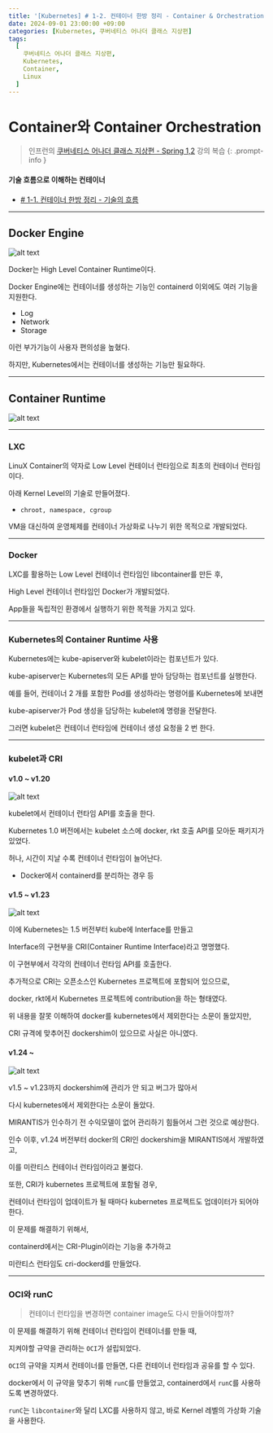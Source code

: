 ```yaml
---
title: '[Kubernetes] # 1-2. 컨테이너 한방 정리 - Container & Orchestration'
date: 2024-09-01 23:00:00 +09:00
categories: [Kubernetes, 쿠버네티스 어나더 클래스 지상편]
tags:
  [
    쿠버네티스 어나더 클래스 지상편,
    Kubernetes,
    Container,
    Linux
  ]
---
```



# Container와 Container Orchestration
> 인프런의 [쿠버네티스 어나더 클래스 지상편 - Spring 1,2](https://www.inflearn.com/course/%EC%BF%A0%EB%B2%84%EB%84%A4%ED%8B%B0%EC%8A%A4-%EC%96%B4%EB%82%98%EB%8D%94-%ED%81%B4%EB%9E%98%EC%8A%A4-%EC%A7%80%EC%83%81%ED%8E%B8-sprint1) 강의 복습
{: .prompt-info }

#### 기술 흐름으로 이해하는 컨테이너
- [\# 1-1. 컨테이너 한방 정리 - 기술의 흐름](/posts/kubernetes-container/) 

---

## Docker Engine
![alt text](assets/img/posts/2024-09-01/container-orchestration/docker_engine.png)

Docker는 High Level Container Runtime이다.

Docker Engine에는 컨테이너를 생성하는 기능인 containerd 이외에도 여러 기능을 지원한다.

- Log
- Network
- Storage

이런 부가기능이 사용자 편의성을 높혔다.

하지만, Kubernetes에서는 컨테이너를 생성하는 기능만 필요하다.

---

## Container Runtime
> 

![alt text](assets/img/posts/2024-09-01/container-orchestration/container_runtime.png)

---

### LXC

LinuX Container의 약자로 Low Level 컨테이너 런타임으로 최초의 컨테이너 런타임이다.

아래 Kernel Level의 기술로 만들어졌다.

- `chroot, namespace, cgroup`

VM을 대신하여 운영체제를 컨테이너 가상화로 나누기 위한 목적으로 개발되었다.

---

### Docker

LXC를 활용하는 Low Level 컨테이너 런타임인 libcontainer를 만든 후,

High Level 컨테이너 런타임인 Docker가 개발되었다.

App들을 독립적인 환경에서 실행하기 위한 목적을 가지고 있다.

---

### Kubernetes의 Container Runtime 사용

Kubernetes에는 kube-apiserver와 kubelet이라는 컴포넌트가 있다.

kube-apiserver는 Kubernetes의 모든 API를 받아 담당하는 컴포넌트를 실행한다.

예를 들어, 컨테이너 2 개를 포함한 Pod를 생성하라는 명령어를 Kubernetes에 보내면

kube-apiserver가 Pod 생성을 담당하는 kubelet에 명령을 전달한다.

그러면 kubelet은 컨테이너 런타임에 컨테이너 생성 요청을 2 번 한다.

---

### kubelet과 CRI

#### v1.0 ~ v1.20

![alt text](assets/img/posts/2024-09-01/container-orchestration/v1.0.png)

kubelet에서 컨테이너 런타임 API를 호출을 한다.

Kubernetes 1.0 버전에서는 kubelet 소스에 docker, rkt 호출 API를 모아둔 패키지가 있었다.

허나, 시간이 지날 수록 컨테이너 런타임이 늘어난다.
  
- Docker에서 containerd를 분리하는 경우 등

#### v1.5 ~ v1.23

![alt text](assets/img/posts/2024-09-01/container-orchestration/v1.5.png)

이에 Kubernetes는 1.5 버전부터 kube에 Interface를 만들고 

Interface의 구현부을 CRI(Container Runtime Interface)라고 명명했다.

이 구현부에서 각각의 컨테이너 런타임 API를 호출한다.

추가적으로 CRI는 오픈소스인 Kubernetes 프로젝트에 포함되어 있으므로,

docker, rkt에서 Kubernetes 프로젝트에 contribution을 하는 형태였다.

위 내용을 잘못 이해하여 docker를 kubernetes에서 제외한다는 소문이 돌았지만,

CRI 규격에 맞추어진 dockershim이 있으므로 사실은 아니였다.

#### v1.24 ~ 

![alt text](assets/img/posts/2024-09-01/container-orchestration/v1.24.png)

v1.5 ~ v1.23까지 dockershim에 관리가 안 되고 버그가 많아서

다시 kubernetes에서 제외한다는 소문이 돌았다.

MIRANTIS가 인수하기 전 수익모델이 없어 관리하기 힘들어서 그런 것으로 예상한다.

인수 이후, v1.24 버전부터 docker의 CRI인 dockershim을 MIRANTIS에서 개발하였고,

이를 미란티스 컨테이너 런타임이라고 불렀다.

또한, CRI가 kubernetes 프로젝트에 포함될 경우, 

컨테이너 런타임이 업데이트가 될 때마다 kubernetes 프로젝트도 업데이터가 되어야 한다.

이 문제를 해결하기 위해서, 

containerd에서는 CRI-Plugin이라는 기능을 추가하고

미란티스 런타임도 cri-dockerd를 만들었다.

---

### OCI와 runC
> 컨테이너 런타임을 변경하면 container image도 다시 만들어야할까?

이 문제를 해결하기 위해 컨테이너 런타임이 컨테이너를 만들 때,

지켜야할 규약을 관리하는 `OCI`가 설립되었다.

`OCI`의 규약을 지켜서 컨테이너를 만들면, 다른 컨테이너 런타임과 공유를 할 수 있다. 

docker에서 이 규약을 맞추기 위해 `runC`를 만들었고, containerd에서 `runC`를 사용하도록 변경하였다.

`runC`는 `libcontainer`와 달리 LXC를 사용하지 않고, 바로 Kernel 레벨의 가상화 기술을 사용한다.